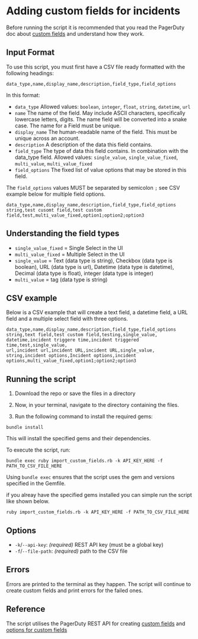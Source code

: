# Adding custom fields for incidents

Before running the script it is recommended that you read the PagerDuty doc about [custom fields](https://support.pagerduty.com/docs/custom-fields-on-incidents) and understand how they work.

## Input Format

To use this script, you must first have a CSV file ready formatted with the following headings:

```
data_type,name,display_name,description,field_type,field_options
```

In this format:

- `data_type` Allowed values: `boolean`, `integer`, `float`, `string`, `datetime`, `url`
- `name` The name of the field. May include ASCII characters, specifically lowercase letters, digits. The name field will be converted into a snake case. The name for a Field must be unique.
- `display_name` The human-readable name of the field. This must be unique across an account.
- `description` A description of the data this field contains.
- `field_type` The type of data this field contains. In combination with the data_type field.
Allowed values: `single_value`, `single_value_fixed`, `multi_value`, `multi_value_fixed`
- `field_options` The fixed list of value options that may be stored in this field.

The `field_options` values MUST be separated by semicolon `;` see CSV example below for multiple field options.

```
data_type,name,display_name,description,field_type,field_options
string,test cusomt field,test custom field,test,multi_value_fixed,option1;option2;option3
```

## Understanding the field types
- `single_value_fixed` = Single Select in the UI
- `multi_value_fixed` = Multiple Select in the UI
- `single_value` = Text (data type is string), Checkbox (data type is boolean), URL (data type is url), Datetime (data type is datetime), Decimal (data type is float), integer (data type is integer)
- `multi_value` = tag (data type is string)

## CSV example

Below is a CSV example that will create a text field, a datetime field, a URL field and a multiple select field with three options.

```
data_type,name,display_name,description,field_type,field_options
string,text field,test custom field,testing,single_value,
datetime,incident triggere time,incident triggered time,test,single_value,
url,incident url,incident URL,incident URL,single_value,
string,incident options,Incident options,incident options,multi_value_fixed,option1;option2;option3
```

## Running the script

1. Download the repo or save the files in a directory

2. Now, in your terminal, navigate to the directory containing the files.

3. Run the following command to install the required gems:

```
bundle install
```

This will install the specified gems and their dependencies.


To execute the script, run:

```
bundle exec ruby import_custom_fields.rb -k API_KEY_HERE -f PATH_TO_CSV_FILE_HERE
```

Using `bundle exec` ensures that the script uses the gem and versions specified in the Gemfile.

if you alreay have the specified gems installed you can simple run the script like shown below.

```
ruby import_custom_fields.rb -k API_KEY_HERE -f PATH_TO_CSV_FILE_HERE
```

## Options

- `-k`/`--api-key`: _(required)_ REST API key (must be a global key)
- `-f`/`--file-path`: _(required)_ path to the CSV file

## Errors

Errors are printed to the terminal as they happen. The script will continue to create custom fields and print errors for the failed ones. 

## Reference

The script utilises the PagerDuty REST API for creating [custom fields](https://developer.pagerduty.com/api-reference/2131f556073c4-create-a-field) and [options for custom fields](https://developer.pagerduty.com/api-reference/4d93407098d46-create-a-field-option)
